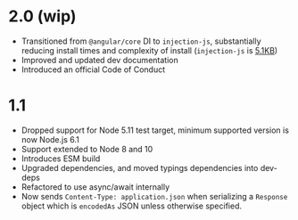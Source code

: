 # 2.0 (wip)
- Transitioned from `@angular/core` DI to `injection-js`, substantially reducing install times
  and complexity of install (`injection-js` is [5.1KB](https://github.com/mgechev/injection-js))
- Improved and updated dev documentation
- Introduced an official Code of Conduct

# 1.1

- Dropped support for Node 5.11 test target, minimum supported version is now Node.js 6.1
- Support extended to Node 8 and 10
- Introduces ESM build
- Upgraded dependencies, and moved typings dependencies into dev-deps
- Refactored to use async/await internally
- Now sends `Content-Type: application.json` when serializing a `Response` object which is 
  `encodedAs` JSON unless otherwise specified.